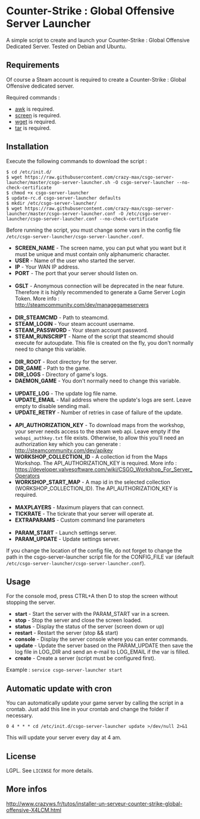 # Counter-Strike : Global Offensive Server Launcher

A simple script to create and launch your Counter-Strike : Global Offensive Dedicated Server.
Tested on Debian and Ubuntu.

## Requirements

Of course a Steam account is required to create a Counter-Strike : Global Offensive dedicated server.

Required commands :

* [awk](http://en.wikipedia.org/wiki/Awk) is required.
* [screen](http://linux.die.net/man/1/screen) is required.
* [wget](http://en.wikipedia.org/wiki/Wget) is required.
* [tar](http://linuxcommand.org/man_pages/tar1.html) is required.

## Installation

Execute the following commands to download the script :
```console
$ cd /etc/init.d/
$ wget https://raw.githubusercontent.com/crazy-max/csgo-server-launcher/master/csgo-server-launcher.sh -O csgo-server-launcher --no-check-certificate
$ chmod +x csgo-server-launcher
$ update-rc.d csgo-server-launcher defaults
$ mkdir /etc/csgo-server-launcher/
$ wget https://raw.githubusercontent.com/crazy-max/csgo-server-launcher/master/csgo-server-launcher.conf -O /etc/csgo-server-launcher/csgo-server-launcher.conf --no-check-certificate
```

Before running the script, you must change some vars in the config file ``/etc/csgo-server-launcher/csgo-server-launcher.conf``.

* **SCREEN_NAME** - The screen name, you can put what you want but it must be unique and must contain only alphanumeric character.
* **USER** - Name of the user who started the server.
* **IP** - Your WAN IP address.
* **PORT** - The port that your server should listen on.
<br /><br />
* **GSLT** - Anonymous connection will be deprecated in the near future. Therefore it is highly recommended to generate a Game Server Login Token. More info : http://steamcommunity.com/dev/managegameservers
<br /><br />
* **DIR_STEAMCMD** - Path to steamcmd.
* **STEAM_LOGIN** - Your steam account username.
* **STEAM_PASSWORD** - Your steam account password.
* **STEAM_RUNSCRIPT** - Name of the script that steamcmd should execute for autoupdate. This file is created on the fly, you don't normally need to change this variable.
<br /><br />
* **DIR_ROOT** - Root directory for the server.
* **DIR_GAME** - Path to the game.
* **DIR_LOGS** - Directory of game's logs.
* **DAEMON_GAME** - You don't normally need to change this variable.
<br /><br />
* **UPDATE_LOG** - The update log file name.
* **UPDATE_EMAIL** - Mail address where the update's logs are sent. Leave empty to disable sending mail.
* **UPDATE_RETRY** - Number of retries in case of failure of the update.
<br /><br />
* **API_AUTHORIZATION_KEY** - To download maps from the workshop, your server needs access to the steam web api. Leave empty if the ``webapi_authkey.txt`` file exists. Otherwise, to allow this you'll need an authorization key which you can generate : http://steamcommunity.com/dev/apikey
* **WORKSHOP_COLLECTION_ID** - A collection id from the Maps Workshop. The API_AUTHORIZATION_KEY is required. More info : https://developer.valvesoftware.com/wiki/CSGO_Workshop_For_Server_Operators
* **WORKSHOP_START_MAP** - A map id in the selected collection (WORKSHOP_COLLECTION_ID). The API_AUTHORIZATION_KEY is required.
<br /><br />
* **MAXPLAYERS** - Maximum players that can connect.
* **TICKRATE** - The tickrate that your server will operate at.
* **EXTRAPARAMS** - Custom command line parameters
<br /><br />
* **PARAM_START** - Launch settings server.
* **PARAM_UPDATE** - Update settings server.

If you change the location of the config file, do not forget to change the path in the csgo-server-launcher script file for the CONFIG_FILE var (default ``/etc/csgo-server-launcher/csgo-server-launcher.conf``).

## Usage

For the console mod, press CTRL+A then D to stop the screen without stopping the server.

* **start** - Start the server with the PARAM_START var in a screen.
* **stop** - Stop the server and close the screen loaded.
* **status** - Display the status of the server (screen down or up)
* **restart** - Restart the server (stop && start)
* **console** - Display the server console where you can enter commands.
* **update** - Update the server based on the PARAM_UPDATE then save the log file in LOG_DIR and send an e-mail to LOG_EMAIL if the var is filled.
* **create** - Create a server (script must be configured first).

Example : ``service csgo-server-launcher start``

## Automatic update with cron

You can automatically update your game server by calling the script in a crontab.
Just add this line in your crontab and change the folder if necessary.

```console
0 4 * * * cd /etc/init.d/csgo-server-launcher update >/dev/null 2>&1
```

This will update your server every day at 4 am.

## License

LGPL. See ``LICENSE`` for more details.

## More infos

http://www.crazyws.fr/tutos/installer-un-serveur-counter-strike-global-offensive-X4LCM.html
